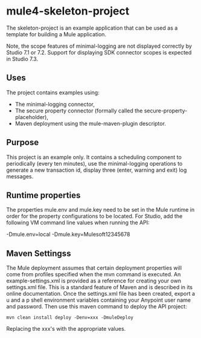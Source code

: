 # mule4-skeleton-project
The skeleton-project is an example application that can be used as a template for building a Mule application.

Note, the scope features of minimal-logging are not displayed correctly by Studio 7.1 or 7.2. Support for displaying SDK connector scopes is expected in Studio 7.3.

## Uses

The project contains examples using:

* The minimal-logging connector, 
* The secure property connector (formally called the secure-property-placeholder),
* Maven deployment using the mule-maven-plugin descriptor.

## Purpose
This project is an example only. It contains a scheduling component to periodically (every ten minutes), use the minimal-logging operations to generate a new transaction id, display three (enter, warning and exit) log messages.


## Runtime properties

The properties mule.env and mule.key need to be set in the Mule runtime in order for the property configurations to be located. 
For Studio, add the following VM command line values when running the API:

 -Dmule.env=local -Dmule.key=Mulesoft12345678

## Maven Settingss

The Mule deployment assumes that certain deployment properties will come from profiles specified when the mvn command is executed. An example-settings.xml is provided as a reference
for creating your own settings.xml file. This is a standard feature of Maven and is described in its online documentation. Once the settings.xml file has been created, export a u and a p shell environment variables containing your Anypoint user name and password. Then use this maven command to deploy the API project:

```
mvn clean install deploy -Denv=xxx -DmuleDeploy
```
Replacing the xxx's with the appropriate values.

